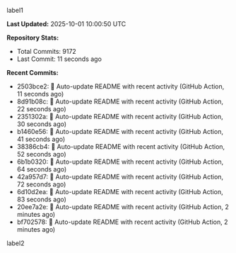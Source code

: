 
label1 
<!-- ACTIVITY_START -->
**Last Updated:** 2025-10-01 10:00:50 UTC

**Repository Stats:**
- Total Commits: 9172
- Last Commit: 11 seconds ago

**Recent Commits:**
- 2503bce2: 🤖 Auto-update README with recent activity (GitHub Action, 11 seconds ago)
- 8d91b08c: 🤖 Auto-update README with recent activity (GitHub Action, 22 seconds ago)
- 2351302a: 🤖 Auto-update README with recent activity (GitHub Action, 30 seconds ago)
- b1460e56: 🤖 Auto-update README with recent activity (GitHub Action, 41 seconds ago)
- 38386cb4: 🤖 Auto-update README with recent activity (GitHub Action, 52 seconds ago)
- 6b1b0320: 🤖 Auto-update README with recent activity (GitHub Action, 64 seconds ago)
- 42a957d7: 🤖 Auto-update README with recent activity (GitHub Action, 72 seconds ago)
- 6d10d2ea: 🤖 Auto-update README with recent activity (GitHub Action, 83 seconds ago)
- 20ee7a2e: 🤖 Auto-update README with recent activity (GitHub Action, 2 minutes ago)
- bf702578: 🤖 Auto-update README with recent activity (GitHub Action, 2 minutes ago)
<!-- ACTIVITY_END -->

label2
